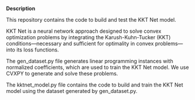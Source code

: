 **Description**

This repository contains the code to build and test the KKT Net model.

KKT Net is a neural network approach designed to solve convex optimization problems by integrating the Karush-Kuhn-Tucker (KKT) conditions—necessary and sufficient for optimality in convex problems—into its loss functions.

The gen_dataset.py file generates linear programming instances with normalized coefficients, which are used to train the KKT Net model. We use CVXPY to generate and solve these problems.

The kktnet_model.py file contains the code to build and train the KKT Net model using the dataset generated by gen_dataset.py.
